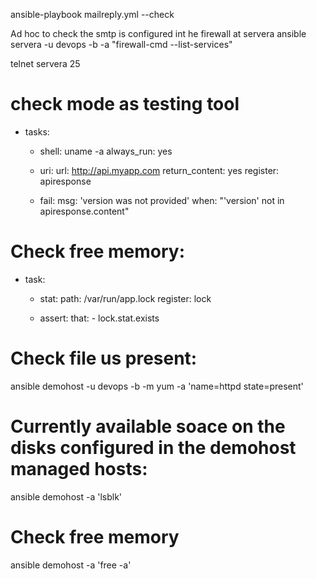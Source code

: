 ansible-playbook mailreply.yml --check

Ad hoc to check the smtp is configured int he firewall at servera
ansible servera -u devops -b -a "firewall-cmd --list-services"

telnet servera 25


# check mode as testing tool
- tasks:
  - shell: uname -a
    always_run: yes
  
  - uri:
      url: http://api.myapp.com
      return_content: yes
    register: apiresponse
    
  - fail:
      msg: 'version was not provided'
    when: "'version' not in apiresponse.content"

# Check free memory:
  - task:
      - stat:
          path: /var/run/app.lock
        register: lock
        
      - assert:
          that:
            - lock.stat.exists
            
# Check file us present:
ansible demohost -u devops -b -m yum -a 'name=httpd state=present'

# Currently available soace on the disks configured in the demohost managed hosts:
ansible demohost -a 'lsblk'

# Check free memory
ansible demohost -a 'free -a'
